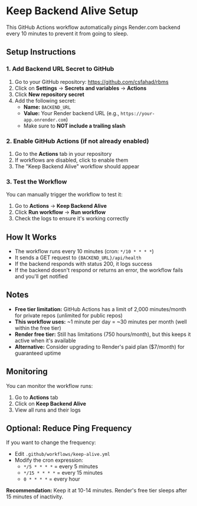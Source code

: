 # Keep Backend Alive Setup

This GitHub Actions workflow automatically pings Render.com backend every 10 minutes to prevent it from going to sleep.

## Setup Instructions

### 1. Add Backend URL Secret to GitHub

1. Go to your GitHub repository: https://github.com/csfahad/rbms
2. Click on **Settings** → **Secrets and variables** → **Actions**
3. Click **New repository secret**
4. Add the following secret:
    - **Name:** `BACKEND_URL`
    - **Value:** Your Render backend URL (e.g., `https://your-app.onrender.com`)
    - Make sure to **NOT include a trailing slash**

### 2. Enable GitHub Actions (if not already enabled)

1. Go to the **Actions** tab in your repository
2. If workflows are disabled, click to enable them
3. The "Keep Backend Alive" workflow should appear

### 3. Test the Workflow

You can manually trigger the workflow to test it:

1. Go to **Actions** → **Keep Backend Alive**
2. Click **Run workflow** → **Run workflow**
3. Check the logs to ensure it's working correctly

## How It Works

-   The workflow runs every 10 minutes (cron: `*/10 * * * *`)
-   It sends a GET request to `{BACKEND_URL}/api/health`
-   If the backend responds with status 200, it logs success
-   If the backend doesn't respond or returns an error, the workflow fails and you'll get notified

## Notes

-   **Free tier limitation:** GitHub Actions has a limit of 2,000 minutes/month for private repos (unlimited for public repos)
-   **This workflow uses:** ~1 minute per day = ~30 minutes per month (well within the free tier)
-   **Render free tier:** Still has limitations (750 hours/month), but this keeps it active when it's available
-   **Alternative:** Consider upgrading to Render's paid plan ($7/month) for guaranteed uptime

## Monitoring

You can monitor the workflow runs:

1. Go to **Actions** tab
2. Click on **Keep Backend Alive**
3. View all runs and their logs

## Optional: Reduce Ping Frequency

If you want to change the frequency:

-   Edit `.github/workflows/keep-alive.yml`
-   Modify the cron expression:
    -   `*/5 * * * *` = every 5 minutes
    -   `*/15 * * * *` = every 15 minutes
    -   `0 * * * *` = every hour

**Recommendation:** Keep it at 10-14 minutes. Render's free tier sleeps after 15 minutes of inactivity.
